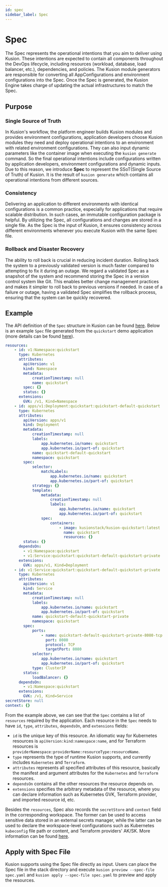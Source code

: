 ```yaml
---
id: spec
sidebar_label: Spec
---
```


# Spec

The Spec represents the operational intentions that you aim to deliver using Kusion. These intentions are expected to contain all components throughout the DevOps lifecycle, including resources (workload, database, load balancer, etc.), dependencies, and policies. The Kusion module generators are responsible for converting all AppConfigurations and environment configurations into the Spec. Once the Spec is generated, the Kusion Engine takes charge of updating the actual infrastructures to match the Spec.

## Purpose

### Single Source of Truth

In Kusion's workflow, the platform engineer builds Kusion modules and provides environment configurations, application developers choose Kusion modules they need and deploy operational intentions to an environment with related environment configurations. They can also input dynamic parameters like the container image when executing the `kusion generate` command. So the final operational intentions include configurations written by application developers, environment configurations and dynamic inputs. Due to this reason, we introduce **Spec** to represent the SSoT(Single Source of Truth) of Kusion. It is the result of `kusion generate` which contains all operational intentions from different sources.

### Consistency

Delivering an application to different environments with identical configurations is a common practice, especially for applications that require scalable distribution. In such cases, an immutable configuration package is helpful. By utilizing the Spec, all configurations and changes are stored in a single file. As the Spec is the input of Kusion, it ensures consistency across different environments whenever you execute Kusion with the same Spec file.

### Rollback and Disaster Recovery

The ability to roll back is crucial in reducing incident duration. Rolling back the system to a previously validated version is much faster compared to attempting to fix it during an outage. We regard a validated Spec as a snapshot of the system and recommend storing the Spec in a version control system like Git. This enables better change management practices and makes it simpler to roll back to previous versions if needed. In case of a failure or outage, having a validated Spec simplifies the rollback process, ensuring that the system can be quickly recovered.

## Example

The API definition of the `Spec` structure in Kusion can be found [here](https://github.com/KusionStack/kusion/blob/main/pkg/apis/api.kusion.io/v1/types.go#L862). Below is an example `Spec` file generated from the `quickstart` demo application (more details can be found [here](../2-getting-started/2-deliver-quickstart.md)). 

```yaml
resources:
    - id: v1:Namespace:quickstart
      type: Kubernetes
      attributes:
        apiVersion: v1
        kind: Namespace
        metadata:
            creationTimestamp: null
            name: quickstart
        spec: {}
        status: {}
      extensions:
        GVK: /v1, Kind=Namespace
    - id: apps/v1:Deployment:quickstart:quickstart-default-quickstart
      type: Kubernetes
      attributes:
        apiVersion: apps/v1
        kind: Deployment
        metadata:
            creationTimestamp: null
            labels:
                app.kubernetes.io/name: quickstart
                app.kubernetes.io/part-of: quickstart
            name: quickstart-default-quickstart
            namespace: quickstart
        spec:
            selector:
                matchLabels:
                    app.kubernetes.io/name: quickstart
                    app.kubernetes.io/part-of: quickstart
            strategy: {}
            template:
                metadata:
                    creationTimestamp: null
                    labels:
                        app.kubernetes.io/name: quickstart
                        app.kubernetes.io/part-of: quickstart
                spec:
                    containers:
                        - image: kusionstack/kusion-quickstart:latest
                          name: quickstart
                          resources: {}
        status: {}
      dependsOn:
        - v1:Namespace:quickstart
        - v1:Service:quickstart:quickstart-default-quickstart-private
      extensions:
        GVK: apps/v1, Kind=Deployment
    - id: v1:Service:quickstart:quickstart-default-quickstart-private
      type: Kubernetes
      attributes:
        apiVersion: v1
        kind: Service
        metadata:
            creationTimestamp: null
            labels:
                app.kubernetes.io/name: quickstart
                app.kubernetes.io/part-of: quickstart
            name: quickstart-default-quickstart-private
            namespace: quickstart
        spec:
            ports:
                - name: quickstart-default-quickstart-private-8080-tcp
                  port: 8080
                  protocol: TCP
                  targetPort: 8080
            selector:
                app.kubernetes.io/name: quickstart
                app.kubernetes.io/part-of: quickstart
            type: ClusterIP
        status:
            loadBalancer: {}
      dependsOn:
        - v1:Namespace:quickstart
      extensions:
        GVK: /v1, Kind=Service
secretStore: null
context: {}
```

From the example above, we can see that the `Spec` contains a list of `resources` required by the application. Each resource in the `Spec` needs to have `id`, `type`, `attributes`, `dependsOn`, and `extensions` fields: 

- `id` is the unique key of this resource. An idiomatic way for Kubernetes resources is `apiVersion:kind:namespace:name`, and for Terraform resources is `providerNamespace:providerName:resourceType:resourceName`. 
- `type` represents the type of runtime Kusion supports, and currently includes `Kubernetes` and `Terraform`. 
- `attributes` represents all specified attributes of this resource, basically the manifest and argument attributes for the `Kubernetes` and `Terraform` resources. 
- `dependsOn` contains all the other resources the resource depends on. 
- `extensions` specifies the arbitrary metadata of the resource, where you can declare information such as Kubernetes GVK, Terraform provider, and imported resource id, etc. 

Besides the `resources`, Spec also records the `secretStore` and `context` field in the corresponding workspace. The former can be used to access sensitive data stored in an external secrets manager, while the latter can be used to declare the workspace-level configurations such as Kubernetes `kubeconfig` file path or content, and Terraform providers' AK/SK. More information can be found [here](4-workspace.md#secretstore). 

## Apply with Spec File

Kusion supports using the Spec file directly as input. Users can place the Spec file in the stack directory and execute `kusion preview --spec-file spec.yaml` and `kusion apply --spec-file spec.yaml` to preview and apply the resources. 
